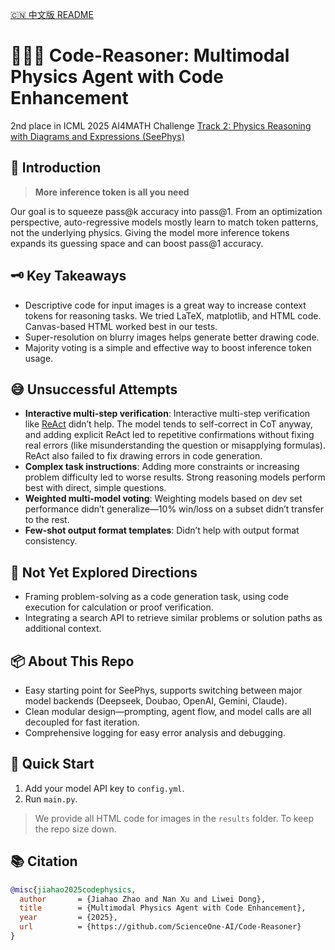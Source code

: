 [🇨🇳 中文版 README](./README_ZH.md)

# 🧑‍🔬✨ Code-Reasoner: Multimodal Physics Agent with Code Enhancement

2nd place in ICML 2025 AI4MATH Challenge [Track 2: Physics Reasoning with Diagrams and Expressions (SeePhys)](https://www.codabench.org/competitions/7925/#/pages-tab)

## 📖 Introduction
> **More inference token is all you need**

Our goal is to squeeze pass@k accuracy into pass@1. From an optimization perspective, auto-regressive models mostly learn to match token patterns, not the underlying physics. Giving the model more inference tokens expands its guessing space and can boost pass@1 accuracy. 

## 🗝️ Key Takeaways
- Descriptive code for input images is a great way to increase context tokens for reasoning tasks. We tried LaTeX, matplotlib, and HTML code. Canvas-based HTML worked best in our tests.
- Super-resolution on blurry images helps generate better drawing code.
- Majority voting is a simple and effective way to boost inference token usage.

## 😅 Unsuccessful Attempts
- **Interactive multi-step verification**: Interactive multi-step verification like [ReAct](https://arxiv.org/abs/2210.03629) didn’t help. The model tends to self-correct in CoT anyway, and adding explicit ReAct led to repetitive confirmations without fixing real errors (like misunderstanding the question or misapplying formulas). ReAct also failed to fix drawing errors in code generation.
- **Complex task instructions**: Adding more constraints or increasing problem difficulty led to worse results. Strong reasoning models perform best with direct, simple questions.
- **Weighted multi-model voting**: Weighting models based on dev set performance didn’t generalize—10% win/loss on a subset didn’t transfer to the rest.
- **Few-shot output format templates**: Didn’t help with output format consistency.

## 🧭 Not Yet Explored Directions
- Framing problem-solving as a code generation task, using code execution for calculation or proof verification.
- Integrating a search API to retrieve similar problems or solution paths as additional context.

## 📦 About This Repo
- Easy starting point for SeePhys, supports switching between major model backends (Deepseek, Doubao, OpenAI, Gemini, Claude).
- Clean modular design—prompting, agent flow, and model calls are all decoupled for fast iteration.
- Comprehensive logging for easy error analysis and debugging.

## 🚀 Quick Start
1. Add your model API key to `config.yml`.
2. Run `main.py`.
>  We provide all HTML code for images in the `results` folder. To keep the repo size down.

## 📚 Citation

```bibtex
@misc{jiahao2025codephysics,
  author       = {Jiahao Zhao and Nan Xu and Liwei Dong},
  title        = {Multimodal Physics Agent with Code Enhancement},
  year         = {2025},
  url          = {https://github.com/ScienceOne-AI/Code-Reasoner}
}
```